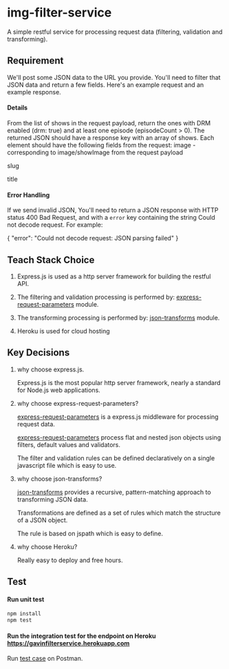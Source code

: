 # img-filter-service
A simple restful service for processing request data (filtering, validation and transforming).

## Requirement

We'll post some JSON data to the URL you provide. You'll need to filter that JSON data and return a few fields. Here's an example request and an example response.

#### Details

From the list of shows in the request payload, return the ones with DRM enabled (drm: true) and at least one episode (episodeCount > 0).
The returned JSON should have a response key with an array of shows. Each element should have the following fields from the request:
image - corresponding to image/showImage from the request payload

slug

title

#### Error Handling

If we send invalid JSON, You'll need to return a JSON response with HTTP status 400 Bad Request, and with a `error` key containing the string Could not decode request. For example:

{
    "error": "Could not decode request: JSON parsing failed"
}

## Teach Stack Choice
1. Express.js is used as a http server framework for building the restful API.

2. The filtering and validation processing is performed by:
[express-request-parameters](https://github.com/Jokero/express-request-parameters) module.

3. The transforming  processing is performed by:
[json-transforms](https://github.com/ColinEberhardt/json-transforms) module.

4. Heroku is used for cloud hosting

## Key Decisions
1. why choose express.js.

   Express.js is the most popular http server framework,  nearly a standard for Node.js web applications.

2. why choose express-request-parameters?

   [express-request-parameters](https://github.com/Jokero/express-request-parameters) is a express.js middleware for processing request data.

   [express-request-parameters](https://github.com/Jokero/express-request-parameters) process flat and nested json objects using filters, default values and validators.

   The filter and validation rules can be defined declaratively on a single javascript file which is easy to use.

2. why choose json-transforms?

   [json-transforms](https://github.com/ColinEberhardt/json-transforms) provides a recursive, pattern-matching approach to transforming JSON data.

   Transformations are defined as a set of rules which match the structure of a JSON object.

   The rule is based on jspath which is easy to define.

4. why choose Heroku?

   Really easy to deploy and free hours.

## Test
#### Run unit test
```sh
npm install
npm test
```
#### Run the integration test for the endpoint on Heroku https://gavinfilterservice.herokuapp.com
Run [test case](https://www.getpostman.com/collections/2591454a5eb9f0758f1d) on Postman.





